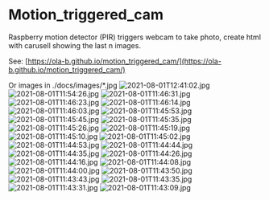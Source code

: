 # Motion_triggered_cam
Raspberry motion detector (PIR) triggers webcam to take photo, create html with carusell showing the last n images.

See: [https://ola-b.github.io/motion_triggered_cam/](https://ola-b.github.io/motion_triggered_cam/)


Or images in ./docs/images/*.jpg
![2021-08-01T12:41:02.jpg](https://github.com/Ola-B/motion_triggered_cam/blob/main/docs/images/2021-08-01T12:41:02.jpg "2021-08-01T12:41:02.jpg")
![2021-08-01T11:54:26.jpg](https://github.com/Ola-B/motion_triggered_cam/blob/main/docs/images/2021-08-01T11:54:26.jpg "2021-08-01T11:54:26.jpg")
![2021-08-01T11:46:31.jpg](https://github.com/Ola-B/motion_triggered_cam/blob/main/docs/images/2021-08-01T11:46:31.jpg "2021-08-01T11:46:31.jpg")
![2021-08-01T11:46:23.jpg](https://github.com/Ola-B/motion_triggered_cam/blob/main/docs/images/2021-08-01T11:46:23.jpg "2021-08-01T11:46:23.jpg")
![2021-08-01T11:46:14.jpg](https://github.com/Ola-B/motion_triggered_cam/blob/main/docs/images/2021-08-01T11:46:14.jpg "2021-08-01T11:46:14.jpg")
![2021-08-01T11:46:03.jpg](https://github.com/Ola-B/motion_triggered_cam/blob/main/docs/images/2021-08-01T11:46:03.jpg "2021-08-01T11:46:03.jpg")
![2021-08-01T11:45:53.jpg](https://github.com/Ola-B/motion_triggered_cam/blob/main/docs/images/2021-08-01T11:45:53.jpg "2021-08-01T11:45:53.jpg")
![2021-08-01T11:45:45.jpg](https://github.com/Ola-B/motion_triggered_cam/blob/main/docs/images/2021-08-01T11:45:45.jpg "2021-08-01T11:45:45.jpg")
![2021-08-01T11:45:35.jpg](https://github.com/Ola-B/motion_triggered_cam/blob/main/docs/images/2021-08-01T11:45:35.jpg "2021-08-01T11:45:35.jpg")
![2021-08-01T11:45:26.jpg](https://github.com/Ola-B/motion_triggered_cam/blob/main/docs/images/2021-08-01T11:45:26.jpg "2021-08-01T11:45:26.jpg")
![2021-08-01T11:45:19.jpg](https://github.com/Ola-B/motion_triggered_cam/blob/main/docs/images/2021-08-01T11:45:19.jpg "2021-08-01T11:45:19.jpg")
![2021-08-01T11:45:10.jpg](https://github.com/Ola-B/motion_triggered_cam/blob/main/docs/images/2021-08-01T11:45:10.jpg "2021-08-01T11:45:10.jpg")
![2021-08-01T11:45:02.jpg](https://github.com/Ola-B/motion_triggered_cam/blob/main/docs/images/2021-08-01T11:45:02.jpg "2021-08-01T11:45:02.jpg")
![2021-08-01T11:44:53.jpg](https://github.com/Ola-B/motion_triggered_cam/blob/main/docs/images/2021-08-01T11:44:53.jpg "2021-08-01T11:44:53.jpg")
![2021-08-01T11:44:44.jpg](https://github.com/Ola-B/motion_triggered_cam/blob/main/docs/images/2021-08-01T11:44:44.jpg "2021-08-01T11:44:44.jpg")
![2021-08-01T11:44:35.jpg](https://github.com/Ola-B/motion_triggered_cam/blob/main/docs/images/2021-08-01T11:44:35.jpg "2021-08-01T11:44:35.jpg")
![2021-08-01T11:44:26.jpg](https://github.com/Ola-B/motion_triggered_cam/blob/main/docs/images/2021-08-01T11:44:26.jpg "2021-08-01T11:44:26.jpg")
![2021-08-01T11:44:16.jpg](https://github.com/Ola-B/motion_triggered_cam/blob/main/docs/images/2021-08-01T11:44:16.jpg "2021-08-01T11:44:16.jpg")
![2021-08-01T11:44:08.jpg](https://github.com/Ola-B/motion_triggered_cam/blob/main/docs/images/2021-08-01T11:44:08.jpg "2021-08-01T11:44:08.jpg")
![2021-08-01T11:44:00.jpg](https://github.com/Ola-B/motion_triggered_cam/blob/main/docs/images/2021-08-01T11:44:00.jpg "2021-08-01T11:44:00.jpg")
![2021-08-01T11:43:50.jpg](https://github.com/Ola-B/motion_triggered_cam/blob/main/docs/images/2021-08-01T11:43:50.jpg "2021-08-01T11:43:50.jpg")
![2021-08-01T11:43:43.jpg](https://github.com/Ola-B/motion_triggered_cam/blob/main/docs/images/2021-08-01T11:43:43.jpg "2021-08-01T11:43:43.jpg")
![2021-08-01T11:43:35.jpg](https://github.com/Ola-B/motion_triggered_cam/blob/main/docs/images/2021-08-01T11:43:35.jpg "2021-08-01T11:43:35.jpg")
![2021-08-01T11:43:31.jpg](https://github.com/Ola-B/motion_triggered_cam/blob/main/docs/images/2021-08-01T11:43:31.jpg "2021-08-01T11:43:31.jpg")
![2021-08-01T11:43:09.jpg](https://github.com/Ola-B/motion_triggered_cam/blob/main/docs/images/2021-08-01T11:43:09.jpg "2021-08-01T11:43:09.jpg")
